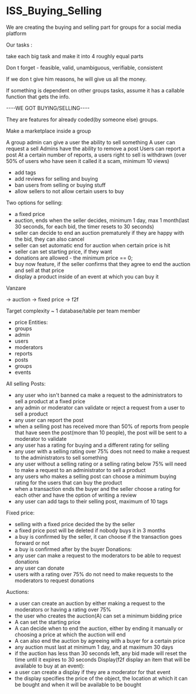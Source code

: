 # ISS_Buying_Selling
We are creating the buying and selling part for groups for a social media platform



Our tasks :

take each big task and make it into 4 roughly equal parts 

Don t forget - feasible, valid, unambiguous, verifiable, consistent 

If we don t give him reasons, he will give us all the money. 

If something is dependent on other groups tasks, assume it has a callable function that gets the info.

----WE GOT BUYING/SELLING----


They are features for already coded(by someone else) groups.



Make a marketplace inside a group

A group admin can give a user the ability to sell something
A user can request a sell
Admins have the ability to remove a post
Users can report a post
At a certain number of reports, a users right to sell is withdrawn (over 50% of users who have seen it called it a scam, minimum 10 views)


- add tags
- add reviews for selling and buying
- ban users from selling or buying stuff
- allow sellers to not allow certain users to buy

Two options for selling: 
- a fixed price
- auction, ends when the seller decides, minimum 1 day, max 1 month(last 30 seconds, for each bid, the timer resets to 30 seconds)
- seller can decide to end an auction prematurely if they are happy with the bid, they can also cancel
- seller can set automatic end for auction when certain price is hit
- seller can set starting price, if they want
- donations are allowed - the minimum price == 0; 
- buy now feature, if the seller confirms that they agree to end the auction and sell at that price
- display a product inside of an event at which you can buy it
			  
		
Vanzare 

-> auction 
-> fixed price 
-> f2f

Target complexity ~ 1 database/table per team member 
- price
Entities:
- groups
- admin
- users
- moderators
- reports
- posts
- groups
- events



All selling Posts:
- any user who isn't banned ca make a request to the administrators to sell a product at a fixed price
- any admin or moderator can validate or reject a request from a user to sell a product
- any user can report the post
- when a selling post has received more than 50% of reports from people that have seen the post(more than 10 people), the post will be sent to a moderator to validate
- any user has a rating for buying and a different rating for selling
- any user with a selling rating over 75% does not need to make a request to the administrators to sell something
- any user without a selling rating or a selling rating below 75% will need to make a request to an administrator to sell a product
- any users who makes a selling post can choose a minimum buying rating for the users that can buy the product
- when a transaction ends the buyer and the seller choose a rating for each other and have the option of writing a review
- any user can add tags to their selling post, maximum of 10 tags

Fixed price:
- selling with a fixed price decided the by the seller
- a fixed price post will be deleted if nobody buys it in 3 months
- a buy is confirmed by the seller, it can choose if the transaction goes forward or not
- a buy is confirmed after by the buyer
Donations:
- any user can make a request to the moderators to be able to request donations
- any user can donate
- users with a rating over 75% do not need to make requests to the moderators to request donations

Auctions:
- a user can create an auction by either making a request to the moderators or having a rating over 75%
- the user who creates the auction(A) can set a minimum bidding price
- A can set the starting price
- A can decide when to end the auction, either by ending it manually or choosing a price at which the auction will end
- A can also end the auction by agreeing with a buyer for a certain price
- any auction must last at minimum 1 day, and at maximum 30 days
- if the auction has less than 30 seconds left, any bid made will reset the time until it expires to 30 seconds
Display(f2f display an item that will be available to buy at an event):
- a user can create a display if they are a moderator for that event
- the display specifies the price of the object, the location at which it can be bought and when it will be available to be bought	
	
	
	

